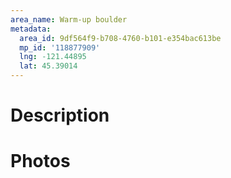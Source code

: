 ```yaml
---
area_name: Warm-up boulder
metadata:
  area_id: 9df564f9-b708-4760-b101-e354bac613be
  mp_id: '118877909'
  lng: -121.44895
  lat: 45.39014
---
```

# Description

# Photos


